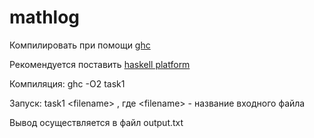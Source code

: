 # mathlog
Компилировать при помощи [ghc](https://www.haskell.org/ghc/download "glasgow haskell compiler")

Рекомендуется поставить [haskell platform](https://www.haskell.org/platform/)

Компиляция: ghc -O2 task1

Запуск: task1 \<filename>   , где \<filename> - название входного файла

Вывод осуществляется в файл output.txt
